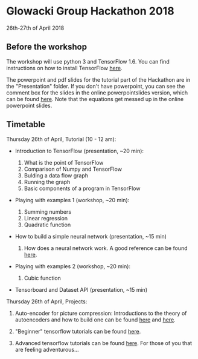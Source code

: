 # Glowacki Group Hackathon 2018

26th-27th of April 2018

## Before the workshop

The workshop will use python 3 and TensorFlow 1.6. You can find instructions on how to install TensorFlow [here](https://www.tensorflow.org/install/).

The powerpoint and pdf slides for the tutorial part of the Hackathon are in the "Presentation" folder. If you don't have powerpoint, you can see the comment box for the slides in the online powerpointslides version, which can be found [here](https://docs.google.com/presentation/d/1bZUQVG-qvrTJEMgAYk59rG8Ux4b3Bpmmku4Q3GfxJyw/edit?usp=sharing). Note that the equations get messed up in the online powerpoint slides.

## Timetable

Thursday 26th of April, Tutorial (10 - 12 am):

* Introduction to TensorFlow (presentation, ~20 min):

    1. What is the point of TensorFlow
    2. Comparison of Numpy and TensorFlow
    3. Bulding a data flow graph
    4. Running the graph
    5. Basic components of a program in TensorFlow

* Playing with examples 1 (workshop, ~20 min):

    1. Summing numbers
    2. Linear regression
    3. Quadratic function

* How to build a simple neural network (presentation, ~15 min)

    1. How does a neural network work. A good reference can be found [here](http://ufldl.stanford.edu/tutorial/). 

* Playing with examples 2 (workshop, ~20 min):

    1. Cubic function

* Tensorboard and Dataset API (presentation, ~15 min)

Thursday 26th of April, Projects:

1. Auto-encoder for picture compression:
Introductions to the theory of autoencoders and how to build one can be found [here](http://ufldl.stanford.edu/tutorial/unsupervised/Autoencoders/) and [here](https://blog.keras.io/building-autoencoders-in-keras.html).

2. "Beginner" tensorflow tutorials can be found [here](https://www.tensorflow.org/versions/r1.1/get_started/mnist/beginners).
 
3. Advanced tensorflow tutorials can be found [here](https://www.tensorflow.org/tutorials/). For those of you that are feeling adventurous...


